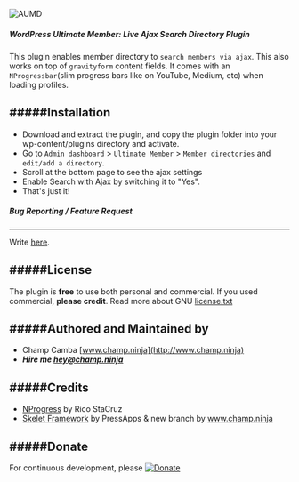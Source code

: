 ![AUMD](https://raw.githubusercontent.com/champsupertramp/Ajaxify-Ultimatemember-Search-Form/docs/aumd-cover.png) 

##### WordPress Ultimate Member: Live Ajax Search Directory Plugin
This plugin enables member directory to `search members via ajax`. This also works on top of `gravityform` content fields. It comes with an `NProgressbar`(slim progress bars like on YouTube, Medium, etc) when loading profiles.


#####Installation
------------------
 - Download and extract the plugin, and copy the plugin folder into your wp-content/plugins directory and activate.
 - Go to `Admin dashboard` > `Ultimate Member` > `Member directories` and `edit/add a directory`.
 - Scroll at the bottom page to see the ajax settings 
 - Enable Search with Ajax by switching it to "Yes".
 - That's just it!


##### Bug Reporting / Feature Request
------------------
Write [here](https://github.com/champsupertramp/Ajaxify-Ultimatemember-Search-Form/issues).


#####License
------------------
The plugin is **free** to use both personal and commercial. If you used commercial, **please credit**.
Read more about GNU [license.txt](http://www.gnu.org/licenses/gpl-2.0.txt)


#####Authored and Maintained by
------------------
- Champ Camba [www.champ.ninja](http://www.champ.ninja)
- ***Hire me hey@champ.ninja***


#####Credits
------------------
- [NProgress](https://github.com/rstacruz/nprogress) by Rico StaCruz
- [Skelet Framework](https://github.com/champsupertramp/skelet) by PressApps & new branch by www.champ.ninja


#####Donate
------------------ 
For continuous development, please [![Donate](https://www.paypal.com/en_US/i/btn/btn_donateCC_LG.gif)](https://www.paypal.com/cgi-bin/webscr?cmd=_s-xclick&hosted_button_id=FSCA3GGS7ERDS)
